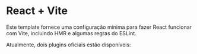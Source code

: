# React + Vite

Este template fornece uma configuração mínima para fazer React funcionar com Vite, incluindo HMR e algumas regras do ESLint.

Atualmente, dois plugins oficiais estão disponíveis:


